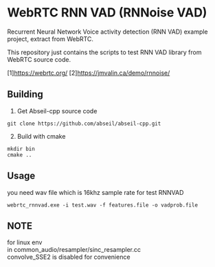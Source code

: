 # WebRTC RNN VAD (RNNoise VAD)
Recurrent Neural Network Voice activity detection (RNN VAD) example project, extract from WebRTC.

This repository just contains the scripts to test RNN VAD library from WebRTC source code.  

[1]https://webrtc.org/
[2]https://jmvalin.ca/demo/rnnoise/
## Building

1. Get Abseil-cpp source code
```
git clone https://github.com/abseil/abseil-cpp.git
```

2. Build with cmake
```
mkdir bin
cmake ..
```

## Usage
you need wav file which is 16khz sample rate for test RNNVAD

```
webrtc_rnnvad.exe -i test.wav -f features.file -o vadprob.file
```

## NOTE  
for linux env  
in common\_audio/resampler/sinc\_resampler.cc    
convolve\_SSE2 is disabled for convenience  
